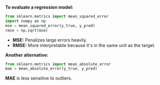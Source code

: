 **To evaluate a regression model:**

```python
from sklearn.metrics import mean_squared_error  
import numpy as np  
mse = mean_squared_error(y_true, y_pred)  
rmse = np.sqrt(mse)
```

- **MSE:** Penalizes large errors heavily.
- **RMSE:** More interpretable because it's in the same unit as the target.

**Another alternative:**

```python
from sklearn.metrics import mean_absolute_error
mae = mean_absolute_error(y_true, y_pred)
```

**MAE** is less sensitive to outliers. 